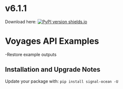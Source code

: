 # v6.1.1
Download here: [![PyPI version shields.io](https://img.shields.io/pypi/v/signal-ocean.svg)](https://pypi.python.org/pypi/signal-ocean/)

# Voyages API Examples

-Restore example outputs

## Installation and Upgrade Notes
Update your package with: `pip install signal-ocean -U`